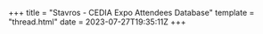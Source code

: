 +++
title = "Stavros - CEDIA Expo Attendees Database"
template = "thread.html"
date = 2023-07-27T19:35:11Z
+++
